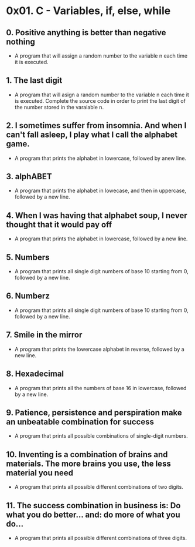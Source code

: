 # 0x01. C - Variables, if, else, while
## 0. Positive anything is better than negative nothing
* A program that will assign a random number to the variable n each time it is executed.
## 1. The last digit
* A program that will asign a random number to the variable n each time it is executed. Complete the source code in order to print the last digit of the number stored in the varaiable n.
## 2. I sometimes suffer from insomnia. And when I can't fall asleep, I play what I call the alphabet game.
* A program that prints the alphabet in lowercase, followed by anew line.
## 3. alphABET
* A program that prints the alphabet in lowecase, and then in uppercase, followed by a new line.
## 4. When I was having that alphabet soup, I never thought that it would pay off
* A program that prints the alphabet in lowercase, followed by a new line.
## 5. Numbers
* A program that prints all single digit numbers of base 10 starting from 0, followed by a new line.
## 6. Numberz
* A program that prints all single digit numbers of base 10 starting from 0, followed by a new line.
## 7. Smile in the mirror
* A program that prints the lowercase alphabet in reverse, followed by a new line.
## 8. Hexadecimal
* A program that prints all the numbers of base 16 in lowercase, followed by a new line.
## 9. Patience, persistence and perspiration make an unbeatable combination for success
* A program that prints all possible combinations of single-digit numbers.
## 10. Inventing is a combination of brains and materials. The more brains you use, the less material you need
* A program that prints all possible different combinations of two digits.
## 11. The success combination in business is: Do what you do better... and: do more of what you do...
* A program that prints all possible different combinations of three digits.


